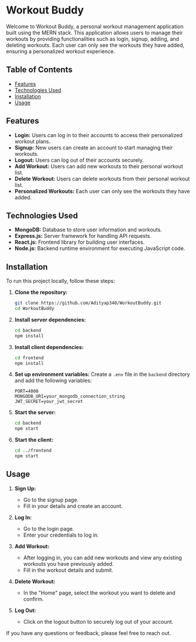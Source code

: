 # Workout Buddy

Welcome to Workout Buddy, a personal workout management application built using the MERN stack. This application allows users to manage their workouts by providing functionalities such as login, signup, adding, and deleting workouts. Each user can only see the workouts they have added, ensuring a personalized workout experience.

## Table of Contents

- [Features](#features)
- [Technologies Used](#technologies-used)
- [Installation](#installation)
- [Usage](#usage)

## Features

- **Login:** Users can log in to their accounts to access their personalized workout plans.
- **Signup:** New users can create an account to start managing their workouts.
- **Logout:** Users can log out of their accounts securely.
- **Add Workout:** Users can add new workouts to their personal workout list.
- **Delete Workout:** Users can delete workouts from their personal workout list.
- **Personalized Workouts:** Each user can only see the workouts they have added.

## Technologies Used

- **MongoDB:** Database to store user information and workouts.
- **Express.js:** Server framework for handling API requests.
- **React.js:** Frontend library for building user interfaces.
- **Node.js:** Backend runtime environment for executing JavaScript code.

## Installation

To run this project locally, follow these steps:

1. **Clone the repository:**
   ```bash
   git clone https://github.com/Adityap340/WorkoutBuddy.git
   cd WorkoutBuddy
   ```

2. **Install server dependencies:**
   ```bash
   cd backend
   npm install
   ```

3. **Install client dependencies:**
   ```bash
   cd frontend
   npm install
   ```

4. **Set up environment variables:**
   Create a `.env` file in the `backend` directory and add the following variables:
   ```
   PORT=4000
   MONGODB_URI=your_mongodb_connection_string
   JWT_SECRET=your_jwt_secret
   ```

5. **Start the server:**
   ```bash
   cd backend
   npm start
   ```

6. **Start the client:**
   ```bash
   cd ../frontend
   npm start
   ```

## Usage

1. **Sign Up:**
   - Go to the signup page.
   - Fill in your details and create an account.

2. **Log In:**
   - Go to the login page.
   - Enter your credentials to log in.

3. **Add Workout:**
   - After logging in, you can add new workouts and view any existing workouts you have previously added.
   - Fill in the workout details and submit.

5. **Delete Workout:**
   - In the "Home" page, select the workout you want to delete and confirm.

6. **Log Out:**
   - Click on the logout button to securely log out of your account.


If you have any questions or feedback, please feel free to reach out.